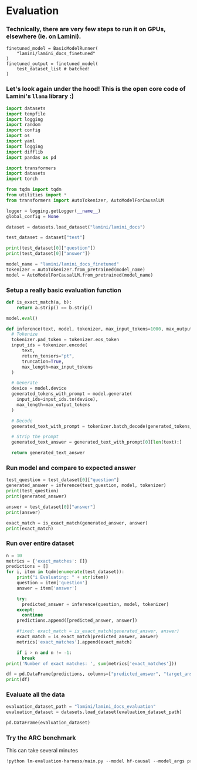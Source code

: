 # Evaluation

### Technically, there are very few steps to run it on GPUs, elsewhere (ie. on Lamini).
```
finetuned_model = BasicModelRunner(
    "lamini/lamini_docs_finetuned"
)
finetuned_output = finetuned_model(
    test_dataset_list # batched!
) 
```

### Let's look again under the hood! This is the open core code of Lamini's `llama` library :)


```python
import datasets
import tempfile
import logging
import random
import config
import os
import yaml
import logging
import difflib
import pandas as pd

import transformers
import datasets
import torch

from tqdm import tqdm
from utilities import *
from transformers import AutoTokenizer, AutoModelForCausalLM

logger = logging.getLogger(__name__)
global_config = None
```


```python
dataset = datasets.load_dataset("lamini/lamini_docs")

test_dataset = dataset["test"]
```


```python
print(test_dataset[0]["question"])
print(test_dataset[0]["answer"])
```


```python
model_name = "lamini/lamini_docs_finetuned"
tokenizer = AutoTokenizer.from_pretrained(model_name)
model = AutoModelForCausalLM.from_pretrained(model_name)
```

### Setup a really basic evaluation function


```python
def is_exact_match(a, b):
    return a.strip() == b.strip()
```


```python
model.eval()
```


```python
def inference(text, model, tokenizer, max_input_tokens=1000, max_output_tokens=100):
  # Tokenize
  tokenizer.pad_token = tokenizer.eos_token
  input_ids = tokenizer.encode(
      text,
      return_tensors="pt",
      truncation=True,
      max_length=max_input_tokens
  )

  # Generate
  device = model.device
  generated_tokens_with_prompt = model.generate(
    input_ids=input_ids.to(device),
    max_length=max_output_tokens
  )

  # Decode
  generated_text_with_prompt = tokenizer.batch_decode(generated_tokens_with_prompt, skip_special_tokens=True)

  # Strip the prompt
  generated_text_answer = generated_text_with_prompt[0][len(text):]

  return generated_text_answer
```

### Run model and compare to expected answer


```python
test_question = test_dataset[0]["question"]
generated_answer = inference(test_question, model, tokenizer)
print(test_question)
print(generated_answer)
```


```python
answer = test_dataset[0]["answer"]
print(answer)
```


```python
exact_match = is_exact_match(generated_answer, answer)
print(exact_match)
```

### Run over entire dataset


```python
n = 10
metrics = {'exact_matches': []}
predictions = []
for i, item in tqdm(enumerate(test_dataset)):
    print("i Evaluating: " + str(item))
    question = item['question']
    answer = item['answer']

    try:
      predicted_answer = inference(question, model, tokenizer)
    except:
      continue
    predictions.append([predicted_answer, answer])

    #fixed: exact_match = is_exact_match(generated_answer, answer)
    exact_match = is_exact_match(predicted_answer, answer)
    metrics['exact_matches'].append(exact_match)

    if i > n and n != -1:
      break
print('Number of exact matches: ', sum(metrics['exact_matches']))
```


```python
df = pd.DataFrame(predictions, columns=["predicted_answer", "target_answer"])
print(df)
```

### Evaluate all the data


```python
evaluation_dataset_path = "lamini/lamini_docs_evaluation"
evaluation_dataset = datasets.load_dataset(evaluation_dataset_path)
```


```python
pd.DataFrame(evaluation_dataset)
```

### Try the ARC benchmark
This can take several minutes


```python
!python lm-evaluation-harness/main.py --model hf-causal --model_args pretrained=lamini/lamini_docs_finetuned --tasks arc_easy --device cpu
```
